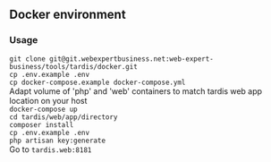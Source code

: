 ## Docker environment

### Usage
`git clone git@git.webexpertbusiness.net:web-expert-business/tools/tardis/docker.git`  
`cp .env.example .env`  
`cp docker-compose.example docker-compose.yml`  
Adapt volume of 'php' and 'web' containers to match tardis web app location on your host  
`docker-compose up`  
`cd tardis/web/app/directory`  
`composer install`  
`cp .env.example .env`  
`php artisan key:generate`  
Go to `tardis.web:8181`  

